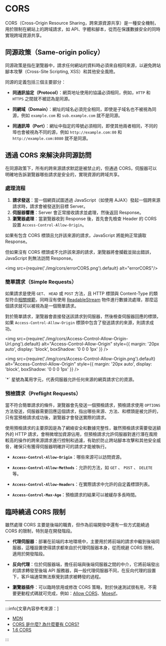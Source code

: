 
# CORS

CORS（Cross-Origin Resource Sharing，跨來源資源共享）是一種安全機制，用於限制在網站上的跨域請求，如 API、字體和腳本，從而在保護數據安全的同時實現跨域資源共享。

## 同源政策（Same-origin policy）

同源政策是指在瀏覽器中，請求任何網站的資料時必須來自相同來源，以避免跨站腳本攻擊（Cross-Site Scripting, XSS）和其他安全風險。

同源的定義包括三個主要部分：

- **同通訊協定（Protocol）**：網頁地址使用的協議必須相同，例如，`HTTP` 和 `HTTPS` 之間就不被認為是同源。

- **同網域（Domain）**：網址的域名必須完全相同，即使是子域名也不被視為同源，例如 `example.com` 和 `sub.example.com` 就不是同源。

- **同通訊埠（Port）**：網址中指定的埠號必須相同，即使其他兩者相同，不同的埠也會被視為不同的源，例如 `http://example.com:80` 和 `http://example.com:8080` 就不是同源。

## 透過 CORS 來解決非同源訪問

在同源政策下，所有的跨來源請求默認是被禁止的，但通過 CORS，伺服器可以明確地告訴瀏覽器哪些請求是安全的，實現資源的跨域共享。

### 處理流程

1. **請求發送**：當一個網頁試圖透過 JavaScript（如使用 AJAX）發起一個跨來源請求時，請求會被發送到目標 Server。
2. **伺服器響應**：Server 會正常接收請求並處理，然後返回 Response。
3. **瀏覽器處理**：當瀏覽器收到 Response 後，首先會先檢查 Header 的 CORS 設置 `Access-Control-Allow-Origin`。

如果有包含 CORS 標頭且允許該來源的請求，JavaScript 將能夠正常讀取 Response。

但如果沒有 CORS 標頭或不允許該來源的請求，瀏覽器將會攔截並拋出錯誤，JavaScript 則無法訪問 Response。

<img src={require('./img/cors/errorCORS.png').default} alt="errorCORS"/>

### 簡單請求（Simple Requests）

如果請求是使用 `GET`、 `HEAD` 或 `POST` 方法，且 HTTP 標頭與 Content-Type 的類型符合[相關規範](https://developer.mozilla.org/zh-TW/docs/Web/HTTP/CORS#%E7%B0%A1%E5%96%AE%E8%AB%8B%E6%B1%82)，同時沒有使用 [ReadableStream](https://developer.mozilla.org/zh-CN/docs/Web/API/ReadableStream) 物件進行數據流處理，那麼這個請求就可以被視為是一個簡單請求。

對於簡單請求，瀏覽器會直接發送該請求到伺服器，然後檢查伺服器回應的標頭，如果 `Access-Control-Allow-Origin` 標頭中包含了發送請求的來源，則請求成功。

<img src={require('./img/cors/Access-Control-Allow-Origin-Url.png').default} alt="Access-Control-Allow-Origin" style={{ margin: '20px auto', display: 'block', boxShadow: '0 0 0 1px' }} />

<img src={require('./img/cors/Access-Control-Allow-Origin.png').default} alt="Access-Control-Allow-Origin" style={{ margin: '20px auto', display: 'block', boxShadow: '0 0 0 1px' }} />

<p style={{ textAlign: 'center' }}>`*` 星號為萬用字元，代表伺服器允許任何來源的網頁請求它的資源。</p>

### 預檢請求（Preflight Requests）

當不符合簡單請求的條件，瀏覽器會先發送一個預檢請求，預檢請求使用 `OPTIONS` 方法發送，伺服器需要回應這個請求，指出哪些來源、方法、和標頭是被允許的，只有當預檢請求成功後，瀏覽器才會發送實際的請求。

使用預檢請求的主要原因是為了網絡安全和數據完整性，雖然預檢請求需要發送額外的 HTTP 請求，會稍微增加資源佔用，但預檢請求允許伺服器對進行潛在風險較高的操作的跨來源請求進行控制和過濾，有助於防止跨站腳本攻擊和其他安全威脅，確保只有獲得伺服器明確許可的請求才能被執行。

- **`Access-Control-Allow-Origin`**：哪些來源可以訪問資源。

- **`Access-Control-Allow-Methods`**：允許的方法，如 `GET` 、 `POST` 、 `DELETE` 等。

- **`Access-Control-Allow-Headers`**：在實際請求中允許的自定義標頭列表。

- **`Access-Control-Max-Age`**：預檢請求的結果可以被緩存多長時間。

## 臨時繞過 CORS 限制

雖然處理 CORS 主要是後端的職責，但作為前端開發中還有一些方式能繞過 CORS 的限制，特別是在開發階段。

- **代理伺服器**：部署在前端的本地環境中，主要用於將前端的請求中繼到後端伺服器，這種設置使得請求都來自於代理伺服器本身，從而規避 CORS 限制，適用於開發階段。

- **反向代理**：位於伺服器端，擔任前端與後端伺服器之間的中介，它將前端發出的請求轉發至後端 API 服務器，與一般代理伺服器不同，在反向代理的設置下，客戶端通常無法察覺到請求被轉發的過程。

- **瀏覽器插件**：可以臨時禁用或修改 CORS 策略，對於快速測試很有用，不需要更動程式碼就可完成，例如：[Allow CORS](https://chromewebstore.google.com/detail/allow-cors-access-control/lhobafahddgcelffkeicbaginigeejlf)、[Moesif](https://chromewebstore.google.com/detail/digfbfaphojjndkpccljibejjbppifbc)。

---
:::info[文章內容參考來源：]

- [MDN](https://developer.mozilla.org/zh-TW/docs/Web/HTTP/CORS)
- [CORS 是什麼? 為什麼要有 CORS?](https://www.explainthis.io/zh-hant/swe/what-is-cors)
- [1.6 CORS](https://jack1in.gitbook.io/font-end/1.-web/1.6-cors)

:::
